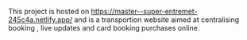 This project is hosted on https://master--super-entremet-245c4a.netlify.app/ and is a transportion website aimed at centralising booking , live updates and card booking purchases online.
